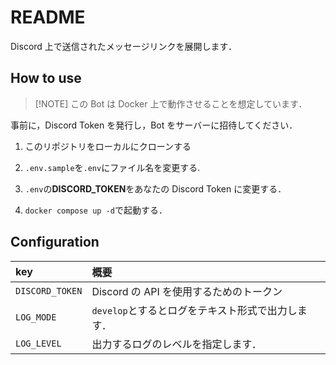 # README

Discord 上で送信されたメッセージリンクを展開します．

## How to use

> [!NOTE] この Bot は Docker 上で動作させることを想定しています．

事前に，Discord Token を発行し，Bot をサーバーに招待してください．

1. このリポジトリをローカルにクローンする

2. `.env.sample`を`.env`にファイル名を変更する.

3. `.env`の**DISCORD_TOKEN**をあなたの Discord Token に変更する．

4. `docker compose up -d`で起動する．

## Configuration

| key             | 概要                                              |
| :-------------- | :------------------------------------------------ |
| `DISCORD_TOKEN` | Discord の API を使用するためのトークン           |
| `LOG_MODE`      | `develop`とするとログをテキスト形式で出力します． |
| `LOG_LEVEL`     | 出力するログのレベルを指定します．                |
